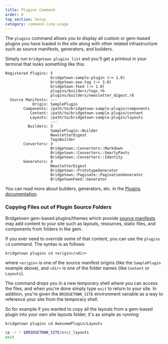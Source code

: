 ```yaml
---
title: Plugins Command
order: 0
top_section: Setup
category: command-line-usage
---
```


The `plugins` command allows you to display all custom or gem-based plugins you have loaded in the site along with other related infrastructure such as source manifests, generators, and builders.

Simply run `bridgetown plugins list` and you'll get a printout in your terminal that looks something like this:


```
Registered Plugins: 5
                    bridgetown-sample-plugin (~> 1.0)
                    bridgetown-seo-tag (~> 3.0)
                    bridgetown-feed (~> 1.0)
                    plugins/builders/tags.rb
                    plugins/builders/newsletter_digest.rb
  Source Manifests: ---
            Origin: SamplePlugin
        Components: /path/to/bridgetown-sample-plugin/components
           Content: /path/to/bridgetown-sample-plugin/content
           Layouts: /path/to/bridgetown-sample-plugin/layouts
                    ---
          Builders: 3
                    SamplePlugin::Builder
                    NewsletterDigest
                    TagsBuilder
        Converters: 3
                    Bridgetown::Converters::Markdown
                    Bridgetown::Converters::SmartyPants
                    Bridgetown::Converters::Identity
        Generators: 4
                    NewsletterDigest
                    Bridgetown::PrototypeGenerator
                    Bridgetown::Paginate::PaginationGenerator
                    BridgetownFeed::Generator
```

You can read more about builders, generators, etc. in the [Plugins documentation](/docs/plugins).

### Copying Files out of Plugin Source Folders

Bridgetown gem-based plugins/themes which provide [source manifests](/docs/plugins/source-manifests) may add content to your site such as layouts, resources, static files, and components from folders in the gem.

If you ever need to _override_ some of that content, you can use the `plugins cd` command. The syntax is as follows:

```
bridgetown plugins cd <origin>/<dir>
```

where `<origin>` is one of the source manifest origins (like the `SamplePlugin` example above), and `<dir>` is one of the folder names (like `Content` or `Layouts`).

The command drops you in a new temporary shell where you can access the files, and when you're done simply type `exit` to return to your site. In addition, you're given the `BRIDGETOWN_SITE` environment variable as a way to reference your site from the temporary shell.

So for example if you wanted to copy all the layouts from a gem-based plugin into your own site layouts folder, it's as simple as running:

```sh
bridgetown plugins cd AwesomePlugin/Layouts

cp -r * $BRIDGETOWN_SITE/src/_layouts
exit
```